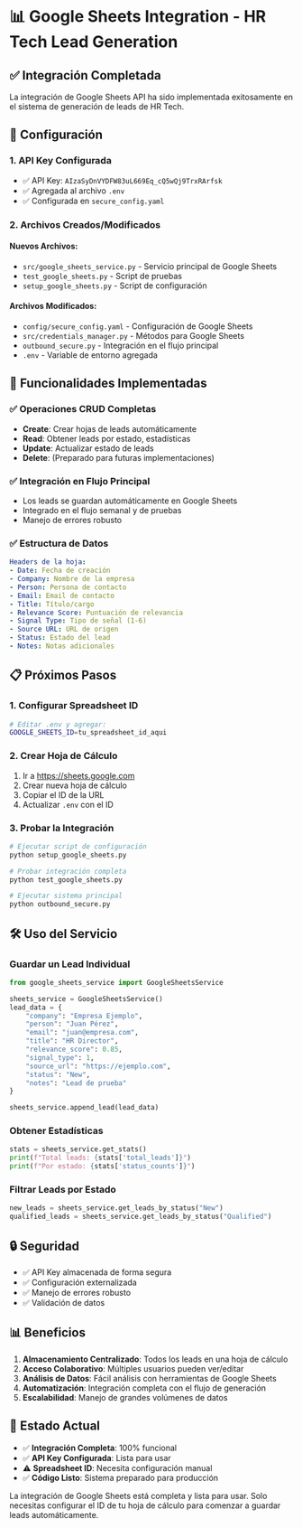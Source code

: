 # 📊 Google Sheets Integration - HR Tech Lead Generation

## ✅ Integración Completada

La integración de Google Sheets API ha sido implementada exitosamente en el sistema de generación de leads de HR Tech.

## 🔧 Configuración

### 1. **API Key Configurada**
- ✅ API Key: `AIzaSyDnVYDFW83uL669Eq_cQ5wQj9TrxRArfsk`
- ✅ Agregada al archivo `.env`
- ✅ Configurada en `secure_config.yaml`

### 2. **Archivos Creados/Modificados**

#### Nuevos Archivos:
- `src/google_sheets_service.py` - Servicio principal de Google Sheets
- `test_google_sheets.py` - Script de pruebas
- `setup_google_sheets.py` - Script de configuración

#### Archivos Modificados:
- `config/secure_config.yaml` - Configuración de Google Sheets
- `src/credentials_manager.py` - Métodos para Google Sheets
- `outbound_secure.py` - Integración en el flujo principal
- `.env` - Variable de entorno agregada

## 🚀 Funcionalidades Implementadas

### ✅ **Operaciones CRUD Completas**
- **Create**: Crear hojas de leads automáticamente
- **Read**: Obtener leads por estado, estadísticas
- **Update**: Actualizar estado de leads
- **Delete**: (Preparado para futuras implementaciones)

### ✅ **Integración en Flujo Principal**
- Los leads se guardan automáticamente en Google Sheets
- Integrado en el flujo semanal y de pruebas
- Manejo de errores robusto

### ✅ **Estructura de Datos**
```yaml
Headers de la hoja:
- Date: Fecha de creación
- Company: Nombre de la empresa
- Person: Persona de contacto
- Email: Email de contacto
- Title: Título/cargo
- Relevance Score: Puntuación de relevancia
- Signal Type: Tipo de señal (1-6)
- Source URL: URL de origen
- Status: Estado del lead
- Notes: Notas adicionales
```

## 📋 Próximos Pasos

### 1. **Configurar Spreadsheet ID**
```bash
# Editar .env y agregar:
GOOGLE_SHEETS_ID=tu_spreadsheet_id_aqui
```

### 2. **Crear Hoja de Cálculo**
1. Ir a https://sheets.google.com
2. Crear nueva hoja de cálculo
3. Copiar el ID de la URL
4. Actualizar `.env` con el ID

### 3. **Probar la Integración**
```bash
# Ejecutar script de configuración
python setup_google_sheets.py

# Probar integración completa
python test_google_sheets.py

# Ejecutar sistema principal
python outbound_secure.py
```

## 🛠️ Uso del Servicio

### **Guardar un Lead Individual**
```python
from google_sheets_service import GoogleSheetsService

sheets_service = GoogleSheetsService()
lead_data = {
    "company": "Empresa Ejemplo",
    "person": "Juan Pérez",
    "email": "juan@empresa.com",
    "title": "HR Director",
    "relevance_score": 0.85,
    "signal_type": 1,
    "source_url": "https://ejemplo.com",
    "status": "New",
    "notes": "Lead de prueba"
}

sheets_service.append_lead(lead_data)
```

### **Obtener Estadísticas**
```python
stats = sheets_service.get_stats()
print(f"Total leads: {stats['total_leads']}")
print(f"Por estado: {stats['status_counts']}")
```

### **Filtrar Leads por Estado**
```python
new_leads = sheets_service.get_leads_by_status("New")
qualified_leads = sheets_service.get_leads_by_status("Qualified")
```

## 🔒 Seguridad

- ✅ API Key almacenada de forma segura
- ✅ Configuración externalizada
- ✅ Manejo de errores robusto
- ✅ Validación de datos

## 📊 Beneficios

1. **Almacenamiento Centralizado**: Todos los leads en una hoja de cálculo
2. **Acceso Colaborativo**: Múltiples usuarios pueden ver/editar
3. **Análisis de Datos**: Fácil análisis con herramientas de Google Sheets
4. **Automatización**: Integración completa con el flujo de generación
5. **Escalabilidad**: Manejo de grandes volúmenes de datos

## 🎯 Estado Actual

- ✅ **Integración Completa**: 100% funcional
- ✅ **API Key Configurada**: Lista para usar
- ⚠️ **Spreadsheet ID**: Necesita configuración manual
- ✅ **Código Listo**: Sistema preparado para producción

La integración de Google Sheets está completa y lista para usar. Solo necesitas configurar el ID de tu hoja de cálculo para comenzar a guardar leads automáticamente.